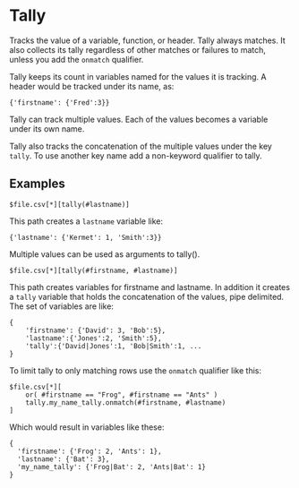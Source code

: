 
# Tally

Tracks the value of a variable, function, or header. Tally always matches. It also collects its tally regardless of other matches or failures to match, unless you add the `onmatch` qualifier.

Tally keeps its count in variables named for the values it is tracking. A header would be tracked under its name, as:

    {'firstname': {'Fred':3}}

Tally can track multiple values. Each of the values becomes a variable under its own name.

Tally also tracks the concatenation of the multiple values under the key `tally`. To use another key name add a non-keyword qualifier to tally.

## Examples

    $file.csv[*][tally(#lastname)]

This path creates a  `lastname` variable like:

    {'lastname': {'Kermet': 1, 'Smith':3}}

Multiple values can be used as arguments to tally().

    $file.csv[*][tally(#firstname, #lastname)]

This path creates variables for firstname and lastname. In addition it creates a `tally` variable that holds the concatenation of the values, pipe delimited. The set of variables are like:

    {
        'firstname': {'David': 3, 'Bob':5},
        'lastname':{'Jones':2, 'Smith':5},
        'tally':{'David|Jones':1, 'Bob|Smith':1, ...
    }

To limit tally to only matching rows use the `onmatch` qualifier like this:

    $file.csv[*][
        or( #firstname == "Frog", #firstname == "Ants" )
        tally.my_name_tally.onmatch(#firstname, #lastname)
    ]

Which would result in variables like these:

    {
      'firstname': {'Frog': 2, 'Ants': 1},
      'lastname': {'Bat': 3},
      'my_name_tally': {'Frog|Bat': 2, 'Ants|Bat': 1}
    }

